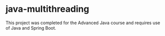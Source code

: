 # java-multithreading
This project was completed for the Advanced Java course and requires use of Java and Spring Boot.
